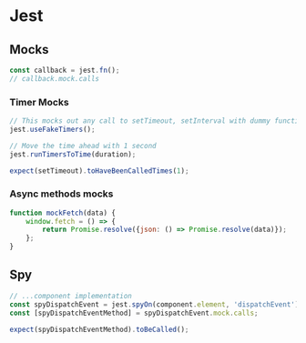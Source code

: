 # Jest

## Mocks

```javascript
const callback = jest.fn();
// callback.mock.calls
```

### Timer Mocks

```javascript
// This mocks out any call to setTimeout, setInterval with dummy functions
jest.useFakeTimers();

// Move the time ahead with 1 second
jest.runTimersToTime(duration);

expect(setTimeout).toHaveBeenCalledTimes(1);
```

### Async methods mocks

```javascript
function mockFetch(data) {
    window.fetch = () => {
        return Promise.resolve({json: () => Promise.resolve(data)});
    };
}
```

## Spy

```javascript
// ...component implementation
const spyDispatchEvent = jest.spyOn(component.element, 'dispatchEvent');
const [spyDispatchEventMethod] = spyDispatchEvent.mock.calls;

expect(spyDispatchEventMethod).toBeCalled();
```


